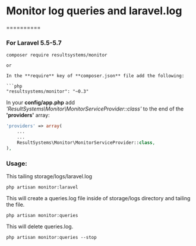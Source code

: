 # Monitor log queries and laravel.log
==========

### For Laravel 5.5-5.7

```shell
composer require resultsystems/monitor

or

In the **require** key of **composer.json** file add the following:

```php
"resultsystems/monitor": "~0.3"
```

In your **config/app.php** add *'ResultSystems\Monitor\MonitorServiceProvider::class'* to the end of the **'providers'** array:

```php
'providers' => array(
    ...
    ...
    ResultSystems\Monitor\MonitorServiceProvider::class,
),
```

### Usage:


This tailing storage/logs/laravel.log

```shell
php artisan monitor:laravel
```

This will create a queries.log file inside of storage/logs directory and tailing the file.

```shell
php artisan monitor:queries
```

This will delete queries.log.

```shell
php artisan monitor:queries --stop
```
